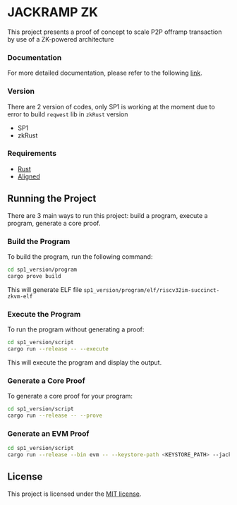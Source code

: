 # JACKRAMP ZK

This project presents a proof of concept to scale P2P offramp transaction by use of a ZK-powered architecture

### Documentation
For more detailed documentation, please refer to the following [link](https://kbaji.gitbook.io/jackramp).

### Version
There are 2 version of codes, only SP1 is working at the moment due to error to build `reqwest` lib in `zkRust` version
- SP1
- zkRust 

### Requirements

- [Rust](https://rustup.rs/)
- [Aligned](https://docs.alignedlayer.com/guides/2_build_your_first_aligned_application#app)

## Running the Project

There are 3 main ways to run this project: build a program, execute a program, generate a core proof.

### Build the Program

To build the program, run the following command:

```sh
cd sp1_version/program
cargo prove build
```
This will generate ELF file `sp1_version/program/elf/riscv32im-succinct-zkvm-elf`
### Execute the Program

To run the program without generating a proof:

```sh
cd sp1_version/script
cargo run --release -- --execute
```

This will execute the program and display the output.

### Generate a Core Proof

To generate a core proof for your program:

```sh
cd sp1_version/script
cargo run --release -- --prove
```

### Generate an EVM Proof

```sh
cd sp1_version/script
cargo run --release --bin evm -- --keystore-path <KEYSTORE_PATH> --jackramp-contract-address <JACKRAMP_CONTRACT_ADDR> --rpc-url https://ethereum-holesky-rpc.publicnode.com --network holesky
```


## License

This project is licensed under the [MIT license](https://opensource.org/licenses/MIT).
